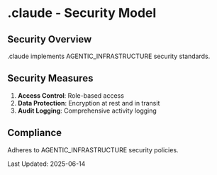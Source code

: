 # .claude - Security Model

## Security Overview

.claude implements AGENTIC_INFRASTRUCTURE security standards.

## Security Measures

1. **Access Control**: Role-based access
2. **Data Protection**: Encryption at rest and in transit
3. **Audit Logging**: Comprehensive activity logging

## Compliance

Adheres to AGENTIC_INFRASTRUCTURE security policies.

Last Updated: 2025-06-14
